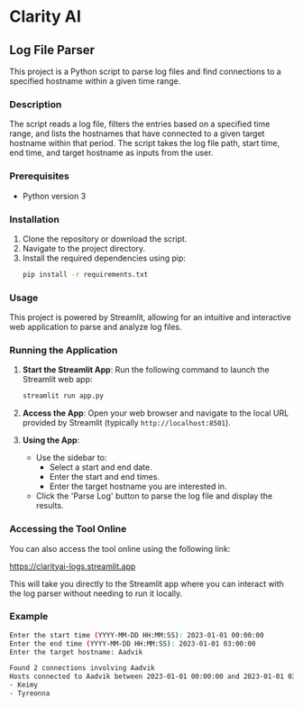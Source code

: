 # Clarity AI

## Log File Parser

This project is a Python script to parse log files and find connections to a specified hostname within a given time range.

### Description

The script reads a log file, filters the entries based on a specified time range, and lists the hostnames that have connected to a given target hostname within that period. The script takes the log file path, start time, end time, and target hostname as inputs from the user. 

### Prerequisites

- Python version 3

### Installation

1. Clone the repository or download the script.
2. Navigate to the project directory.
3. Install the required dependencies using pip:
    ```sh
    pip install -r requirements.txt
    ```

### Usage

This project is powered by Streamlit, allowing for an intuitive and interactive web application to parse and analyze log files.

### Running the Application

1. **Start the Streamlit App**: Run the following command to launch the Streamlit web app:
    ```sh
    streamlit run app.py
    ```

2. **Access the App**: Open your web browser and navigate to the local URL provided by Streamlit (typically `http://localhost:8501`).

3. **Using the App**:
    - Use the sidebar to:
        - Select a start and end date.
        - Enter the start and end times.
        - Enter the target hostname you are interested in.
    - Click the 'Parse Log' button to parse the log file and display the results.

### Accessing the Tool Online
You can also access the tool online using the following link:

https://clarityai-logs.streamlit.app

This will take you directly to the Streamlit app where you can interact with the log parser without needing to run it locally.

### Example

```sh
Enter the start time (YYYY-MM-DD HH:MM:SS): 2023-01-01 00:00:00
Enter the end time (YYYY-MM-DD HH:MM:SS): 2023-01-01 03:00:00
Enter the target hostname: Aadvik

Found 2 connections involving Aadvik
Hosts connected to Aadvik between 2023-01-01 00:00:00 and 2023-01-01 03:00:00:
- Keimy
- Tyreonna

